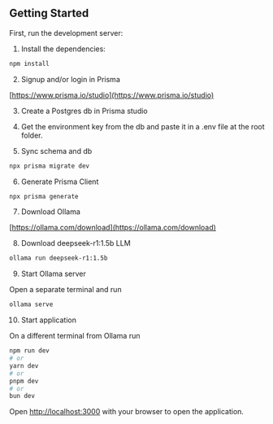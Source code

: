 ## Getting Started

First, run the development server:

1) Install the dependencies:

```bash
npm install
```

2) Signup and/or login in Prisma

[https://www.prisma.io/studio](https://www.prisma.io/studio)

3) Create a Postgres db in Prisma studio

4) Get the environment key from the db and paste it in a .env file at the root folder.

5) Sync schema and db

```bash
npx prisma migrate dev
```

6) Generate Prisma Client

```bash
npx prisma generate
```

7) Download Ollama

[https://ollama.com/download](https://ollama.com/download)

8) Download deepseek-r1:1.5b LLM

```bash
ollama run deepseek-r1:1.5b
```

9) Start Ollama server

Open a separate terminal and run

```bash
ollama serve
```

10) Start application

On a different terminal from Ollama run

```bash
npm run dev
# or
yarn dev
# or
pnpm dev
# or
bun dev
```

Open [http://localhost:3000](http://localhost:3000) with your browser to open the application.